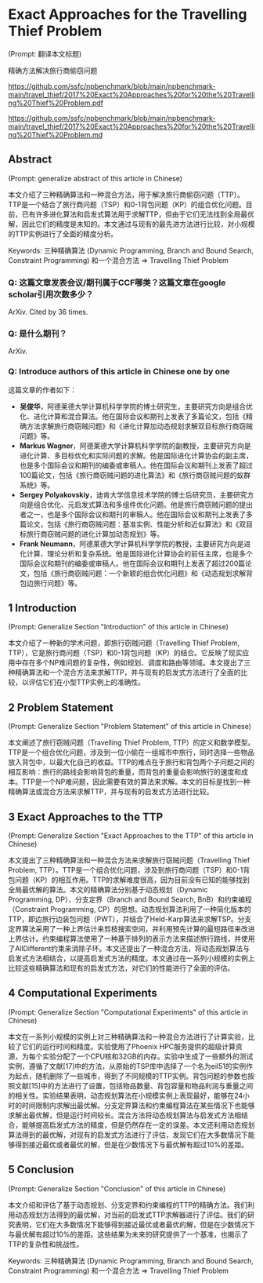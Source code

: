 # Exact Approaches for the Travelling Thief Problem

(Prompt: 翻译本文标题)

精确方法解决旅行商偷窃问题

https://github.com/ssfc/npbenchmark/blob/main/npbenchmark-main/travel_thief/2017%20Exact%20Approaches%20for%20the%20Travelling%20Thief%20Problem.pdf

https://github.com/ssfc/npbenchmark/blob/main/npbenchmark-main/travel_thief/2017%20Exact%20Approaches%20for%20the%20Travelling%20Thief%20Problem.md

## Abstract

(Prompt: generalize abstract of this article in Chinese)

本文介绍了三种精确算法和一种混合方法，用于解决旅行商偷窃问题（TTP）。TTP是一个结合了旅行商问题（TSP）和0-1背包问题（KP）的组合优化问题。目前，已有许多进化算法和启发式算法用于求解TTP，但由于它们无法找到全局最优解，因此它们的精度是未知的。本文通过与现有的最先进方法进行比较，对小规模的TTP实例进行了全面的精度分析。

Keywords: 三种精确算法 (Dynamic Programming, Branch and Bound Search, Constraint Programming) 和一个混合方法 => Travelling Thief Problem

### Q: 这篇文章发表会议/期刊属于CCF哪类？这篇文章在google scholar引用次数多少？

ArXiv. Cited by 36 times. 

### Q: 是什么期刊？

ArXiv. 

### Q: Introduce authors of this article in Chinese one by one

这篇文章的作者如下：

- **吴俊华**，阿德莱德大学计算机科学学院的博士研究生，主要研究方向是组合优化、进化计算和混合算法。他在国际会议和期刊上发表了多篇论文，包括《精确方法求解旅行商窃贼问题》和《进化计算加动态规划求解双目标旅行商窃贼问题》等。
- **Markus Wagner**，阿德莱德大学计算机科学学院的副教授，主要研究方向是进化计算、多目标优化和实际问题的求解。他是国际进化计算协会的副主席，也是多个国际会议和期刊的编委或审稿人。他在国际会议和期刊上发表了超过100篇论文，包括《旅行商窃贼问题的进化算法》和《旅行商窃贼问题的蚁群系统》等。
- **Sergey Polyakovskiy**，迪肯大学信息技术学院的博士后研究员，主要研究方向是组合优化、元启发式算法和多组件优化问题。他是旅行商窃贼问题的提出者之一，也是多个国际会议和期刊的审稿人。他在国际会议和期刊上发表了多篇论文，包括《旅行商窃贼问题：基准实例、性能分析和近似算法》和《双目标旅行商窃贼问题的进化计算加动态规划》等。
- **Frank Neumann**，阿德莱德大学计算机科学学院的教授，主要研究方向是进化计算、理论分析和复杂系统。他是国际进化计算协会的前任主席，也是多个国际会议和期刊的编委或审稿人。他在国际会议和期刊上发表了超过200篇论文，包括《旅行商窃贼问题：一个新颖的组合优化问题》和《动态规划求解背包边旅行问题》等。

## 1 Introduction

(Prompt: Generalize Section "Introduction" of this article in Chinese)

本文介绍了一种新的学术问题，即旅行窃贼问题（Travelling Thief Problem, TTP），它是旅行商问题（TSP）和0-1背包问题（KP）的结合。它反映了现实应用中存在多个NP难问题的复杂性，例如规划、调度和路由等领域。本文提出了三种精确算法和一个混合方法来求解TTP，并与现有的启发式方法进行了全面的比较，以评估它们在小型TTP实例上的准确性。

## 2 Problem Statement

(Prompt: Generalize Section "Problem Statement" of this article in Chinese)

本文阐述了旅行窃贼问题（Travelling Thief Problem, TTP）的定义和数学模型。TTP是一个组合优化问题，涉及到一位小偷在一组城市中旅行，同时选择一些物品放入背包中，以最大化自己的收益。TTP的难点在于旅行和背包两个子问题之间的相互影响：旅行的路线会影响背包的重量，而背包的重量会影响旅行的速度和成本。TTP是一个NP难问题，因此需要有效的算法来求解。本文的目标是找到一种精确算法或混合方法来求解TTP，并与现有的启发式方法进行比较。

## 3 Exact Approaches to the TTP

(Prompt: Generalize Section "Exact Approaches to the TTP" of this article in Chinese)

本文提出了三种精确算法和一种混合方法来求解旅行窃贼问题（Travelling Thief Problem, TTP）。TTP是一个组合优化问题，涉及到旅行商问题（TSP）和0-1背包问题（KP）的相互作用。TTP的求解难度很高，因为目前没有已知的能够找到全局最优解的算法。本文的精确算法分别基于动态规划（Dynamic Programming, DP）、分支定界（Branch and Bound Search, BnB）和约束编程（Constraint Programming, CP）的思想。动态规划算法利用了一种简化版本的TTP，即边旅行边装包问题（PWT），并结合了Held-Karp算法来求解TSP。分支定界算法采用了一种上界估计来剪枝搜索空间，并利用预先计算的最短路径来改进上界估计。约束编程算法使用了一种基于排列的表示方法来描述旅行路线，并使用了AllDifferent约束来消除子环。本文还提出了一种混合方法，将动态规划算法与启发式方法相结合，以提高启发式方法的精度。本文通过在一系列小规模的实例上比较这些精确算法和现有的启发式方法，对它们的性能进行了全面的评估。

## 4 Computational Experiments

(Prompt: Generalize Section "Computational Experiments" of this article in Chinese)

本文在一系列小规模的实例上对三种精确算法和一种混合方法进行了计算实验，比较了它们的运行时间和精度。实验使用了Phoenix HPC服务提供的超级计算资源，为每个实验分配了一个CPU核和32GB的内存。实验中生成了一些额外的测试实例，遵循了文献[17]中的方法，从原始的TSP库中选择了一个名为eil51的实例作为起点，随机删除了一些城市，得到了不同规模的TTP实例。背包问题的参数也按照文献[15]中的方法进行了设置，包括物品数量、背包容量和物品利润与重量之间的相关性。实验结果表明，动态规划算法在小规模实例上表现最好，能够在24小时的时间限制内求解出最优解。分支定界算法和约束编程算法在某些情况下也能够求解出最优解，但是运行时间较长。混合方法将动态规划算法与启发式方法相结合，能够提高启发式方法的精度，但是仍然存在一定的误差。本文还利用动态规划算法得到的最优解，对现有的启发式方法进行了评估，发现它们在大多数情况下能够得到接近最优或者最优的解，但是在少数情况下与最优解有超过10%的差距。

## 5 Conclusion

(Prompt: Generalize Section "Conclusion" of this article in Chinese)

本文介绍和评估了基于动态规划、分支定界和约束编程的TTP的精确方法。我们利用动态规划方法得到的最优解，对当前的启发式TTP求解器进行了评估。我们的研究表明，它们在大多数情况下能够得到接近最优或者最优的解，但是在少数情况下与最优解有超过10%的差距。这些结果为未来的研究提供了一个基准，也揭示了TTP的复杂性和挑战性。

Keywords: 三种精确算法 (Dynamic Programming, Branch and Bound Search, Constraint Programming) 和一个混合方法 => Travelling Thief Problem